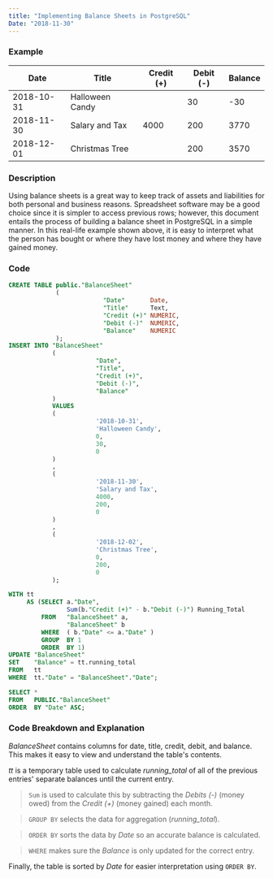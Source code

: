 ```yaml
---
title: "Implementing Balance Sheets in PostgreSQL"
Date: "2018-11-30"
---
```

### Example
| Date | Title | Credit (+) | Debit (-) | Balance | 
|--|--|--|--|--|
| 2018-10-31 | Halloween Candy |  | 30 | -30 |
| 2018-11-30 | Salary and Tax | 4000 | 200 | 3770 |
| 2018-12-01 | Christmas Tree |  | 200 | 3570 |

### Description
Using balance sheets is a great way to keep track of assets and liabilities for both personal and business reasons. Spreadsheet software may be a good choice since it is simpler to access previous rows; however, this document entails the process of building a balance sheet in PostgreSQL in a simple manner. In this real-life example shown above, it is easy to interpret what the person has bought or where they have lost money and where they have gained money.

### Code
```sql
CREATE TABLE public."BalanceSheet"
             (
                          "Date"       Date,
				 		  "Title"      Text,
                          "Credit (+)" NUMERIC,
                          "Debit (-)"  NUMERIC,
                          "Balance"    NUMERIC
             );
INSERT INTO "BalanceSheet"
            (
                        "Date",
                        "Title",
                        "Credit (+)",
                        "Debit (-)",
                        "Balance"
            )
            VALUES
            (
                        '2018-10-31',
                        'Halloween Candy',
                        0,
                        30,
                        0
            )
            ,
            (
                        '2018-11-30',
                        'Salary and Tax',
                        4000,
                        200,
                        0
            )
            ,
            (
                        '2018-12-02',
                        'Christmas Tree',
                        0,
                        200,
                        0
            );

WITH tt
     AS (SELECT a."Date",
                Sum(b."Credit (+)" - b."Debit (-)") Running_Total
         FROM   "BalanceSheet" a,
                "BalanceSheet" b
         WHERE  ( b."Date" <= a."Date" )
         GROUP  BY 1
         ORDER  BY 1)
UPDATE "BalanceSheet"
SET    "Balance" = tt.running_total
FROM   tt
WHERE  tt."Date" = "BalanceSheet"."Date";

SELECT *
FROM   PUBLIC."BalanceSheet"
ORDER  BY "Date" ASC; 
```
### Code Breakdown and Explanation
*BalanceSheet* contains columns for date, title, credit, debit, and balance. This makes it easy to view and understand the table's contents.

*tt* is a temporary table used to calculate *running_total* of all of the previous entries' separate balances until the current entry.
>`Sum` is used to calculate this by subtracting the *Debits (-)* (money owed) from the *Credit (+)* (money gained) each month.

>`GROUP BY` selects the data for aggregation (*running_total*).

>`ORDER BY` sorts the data by *Date* so an accurate balance is calculated.

>`WHERE` makes sure the *Balance* is only updated for the correct entry.

Finally, the table is sorted by *Date* for easier interpretation using `ORDER BY`.

